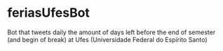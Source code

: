 # feriasUfesBot
Bot that tweets daily the amount of days left before the end of semester (and begin of break) at Ufes (Universidade Federal do Espírito Santo)
